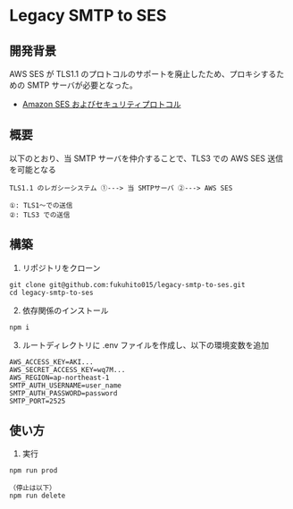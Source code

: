# Legacy SMTP to SES

## 開発背景

AWS SES が TLS1.1 のプロトコルのサポートを廃止したため、プロキシするための SMTP サーバが必要となった。

- [Amazon SES およびセキュリティプロトコル](https://docs.aws.amazon.com/ja_jp/ses/latest/dg/security-protocols.html)

## 概要

以下のとおり、当 SMTP サーバを仲介することで、TLS3 での AWS SES 送信を可能となる

```
TLS1.1 のレガシーシステム ①---> 当 SMTPサーバ ②---> AWS SES

①: TLS1〜での送信
②: TLS3 での送信

```

## 構築

1. リポジトリをクローン

```
git clone git@github.com:fukuhito015/legacy-smtp-to-ses.git
cd legacy-smtp-to-ses

```

2. 依存関係のインストール

```
npm i
```

3. ルートディレクトリに .env ファイルを作成し、以下の環境変数を追加

```
AWS_ACCESS_KEY=AKI...
AWS_SECRET_ACCESS_KEY=wq7M...
AWS_REGION=ap-northeast-1
SMTP_AUTH_USERNAME=user_name
SMTP_AUTH_PASSWORD=password
SMTP_PORT=2525
```

## 使い方

1. 実行

```
npm run prod

（停止は以下）
npm run delete

```
